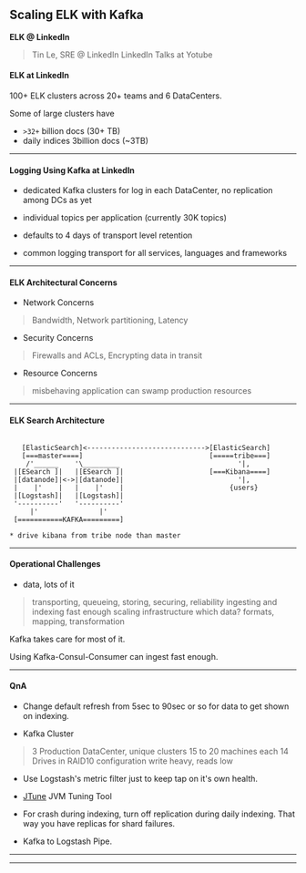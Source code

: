 
## Scaling ELK with Kafka
**ELK @ LinkedIn**
> Tin Le, SRE @ LinkedIn
> LinkedIn Talks at Yotube


#### ELK at LinkedIn

100+ ELK clusters across 20+ teams and 6 DataCenters.

Some of large clusters have
* `>32+` billion docs (30+ TB)
* daily indices 3billion docs (~3TB)

---

#### Logging Using Kafka at LinkedIn

* dedicated Kafka clusters for log in each DataCenter, no replication among DCs as yet

* individual topics per application (currently 30K topics)

* defaults to 4 days of transport level retention

* common logging transport for all services, languages and frameworks

---

#### ELK Architectural Concerns

* Network Concerns

> Bandwidth, Network partitioning, Latency


* Security Concerns

> Firewalls and ACLs, Encrypting data in transit


* Resource Concerns

> misbehaving application can swamp production resources

---

#### ELK Search Architecture

```

   [ElasticSearch]<----------------------------->[ElasticSearch]
   [===master====]                               [=====tribe===]
    /'______    '\_________                             '|,
 |[ESearch ]|   |[ESearch ]|                     [===Kibana====]
 |[datanode]|<->|[datanode]|                            '|,
 |    |'    |   |    |'    |                          {users}
 |[Logstash]|   |[Logstash]|
 '----------'   '----------'
     |'               |'
 [===========KAFKA=========]

* drive kibana from tribe node than master
```

---

#### Operational Challenges

* data, lots of it
> transporting, queueing, storing, securing, reliability
> ingesting and indexing fast enough
> scaling infrastructure
> which data?
> formats, mapping, transformation

Kafka takes care for most of it.

Using Kafka-Consul-Consumer can ingest fast enough.

---

#### QnA

* Change default refresh from 5sec to 90sec or so for data to get shown on indexing.

* Kafka Cluster
> 3 Production DataCenter, unique clusters
> 15 to 20 machines each
> 14 Drives in RAID10 configuration
> write heavy, reads low

* Use Logstash's metric filter just to keep tap on it's own health.

* [JTune](https://github.com/linkedin/JTune) JVM Tuning Tool

* For crash during indexing, turn off replication during daily indexing. That way you have replicas for shard failures.

* Kafka to Logstash Pipe.

---
---
